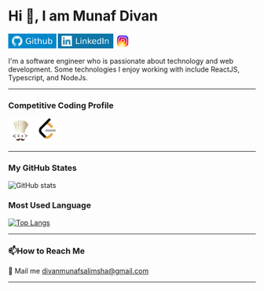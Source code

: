 <h1>Hi 👋, I am Munaf Divan</h1>

[<img src='https://github.com/divan1920/divan1920/blob/main/github.svg' alt='github' height='30'>](https://github.com/divan1920)  [<img src='https://github.com/divan1920/divan1920/blob/main/LinkedIn.svg' alt='linkedin' height='30'>](https://www.linkedin.com/in/munaf-divan-a031a51a0/)  [<img src='https://github.com/divan1920/divan1920/blob/main/instagram.svg' alt='instagram' height='30'>](https://www.instagram.com/__munaf__divan__/)

<p>I'm a software engineer who is passionate about technology and web development. Some technologies I enjoy working with include ReactJS, Typescript, and NodeJs.</p>

<hr/>

### Competitive Coding Profile
 
[<img src='https://github.com/divan1920/divan1920/blob/main/codechef-icon.png' alt='codechef' height='50'>](https://www.codechef.com/users/divan_1920)
[<img src='https://github.com/divan1920/divan1920/blob/main/Leetcode-icon.png' alt='leetcode' height='50'>](https://leetcode.com/divan_1920/) 

<hr/>

### My GitHub States

![GitHub stats](https://github-readme-stats.vercel.app/api?username=divan1920&show_icons=true&theme=radical)  

### Most Used Language

[![Top Langs](https://github-readme-stats.vercel.app/api/top-langs/?username=divan1920&show_icons=true&theme=radical)](https://github.com/anuraghazra/github-readme-stats)

<hr/>

### 📫How to Reach Me

📩 Mail me divanmunafsalimsha@gmail.com

<hr/>

